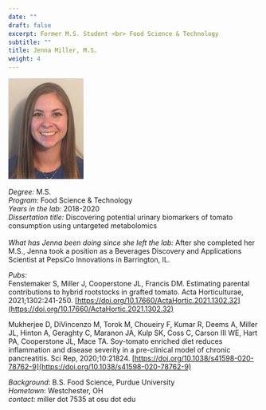```yaml
---
date: ""
draft: false
excerpt: Former M.S. Student <br> Food Science & Technology
subtitle: ""
title: Jenna Miller, M.S.
weight: 4
---
```


<p align="left"> 
<img src=featured.jpeg width="30%" alt="photo of jenna miller">
</p>

*Degree:* M.S. <br>
*Program:* Food Science & Technology <br>
*Years in the lab:* 2018-2020 <br>
*Dissertation title:* Discovering potential urinary biomarkers of tomato consumption using untargeted
metabolomics
<br> <br>
*What has Jenna been doing since she left the lab:* After she completed her M.S., Jenna took a position as a Beverages Discovery and Applications Scientist at PepsiCo Innovations in Barrington, IL. <br>

*Pubs:* <br>
Fenstemaker S, Miller J, Cooperstone JL, Francis DM.  Estimating parental contributions to hybrid rootstocks in grafted tomato.  Acta Horticulturae, 2021;1302:241-250.  [https://doi.org/10.17660/ActaHortic.2021.1302.32](https://doi.org/10.17660/ActaHortic.2021.1302.32)

Mukherjee D, DiVincenzo M, Torok M, Choueiry F, Kumar R, Deems A, Miller JL, Hinton A, Geraghty C, Maranon JA, Kulp SK, Coss C, Carson III WE, Hart PA, Cooperstone JL, Mace TA.  Soy-tomato enriched diet reduces inflammation and disease severity in a pre-clinical model of chronic pancreatitis.  Sci Rep, 2020;10:21824.  [https://doi.org/10.1038/s41598-020-78762-9](https://doi.org/10.1038/s41598-020-78762-9)

*Background*: B.S. Food Science, Purdue University <br>
*Hometown*: Westchester, OH <br>
*contact:* miller dot 7535 at osu dot edu <br>
